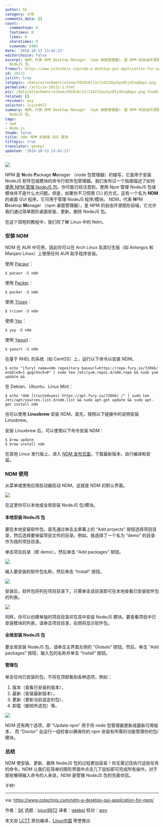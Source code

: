 ```yaml
---
author: Sk
category: 分享
comments_data: []
count:
  commentnum: 0
  favtimes: 0
  likes: 0
  sharetimes: 0
  viewnum: 6985
date: '2018-10-13 13:42:13'
editorchoice: false
excerpt: NDM，代表 NPM Desktop Manager （npm 桌面管理器），是 NPM 的自由开源图形前端，它允许我们通过简单图形桌面安装、更新、删除
  NodeJS 包。
fromurl: https://www.ostechnix.com/ndm-a-desktop-gui-application-for-npm/
id: 10111
islctt: true
largepic: /data/attachment/album/201810/13/134215qv5yx85j45xq8qws.png
permalink: /article-10111-1.html
pic: /data/attachment/album/201810/13/134215qv5yx85j45xq8qws.png.thumb.jpg
related: []
reviewer: wxy
selector: lujun9972
summary: NDM，代表 NPM Desktop Manager （npm 桌面管理器），是 NPM 的自由开源图形前端，它允许我们通过简单图形桌面安装、更新、删除
  NodeJS 包。
tags:
- npm
- Node.js
thumb: false
title: ndm：NPM 的桌面 GUI 程序
titlepic: true
translator: geekpi
updated: '2018-10-13 13:42:13'
---
```


![](/data/attachment/album/201810/13/134215qv5yx85j45xq8qws.png)


NPM 是 **N**ode **P**ackage **M**anager （node 包管理器）的缩写，它是用于安装 NodeJS 软件包或模块的命令行软件包管理器。我们发布过一个指南描述了如何[使用 NPM 管理 NodeJS 包](https://www.ostechnix.com/manage-nodejs-packages-using-npm/)。你可能已经注意到，使用 Npm 管理 NodeJS 包或模块并不是什么大问题。但是，如果你不习惯用 CLI 的方式，这有一个名为 **NDM** 的桌面 GUI 程序，它可用于管理 NodeJS 程序/模块。 NDM，代表 **N**PM **D**esktop **M**anager （npm 桌面管理器），是 NPM 的自由开源图形前端，它允许我们通过简单图形桌面安装、更新、删除 NodeJS 包。


在这个简短的教程中，我们将了解 Linux 中的 Ndm。


### 安装 NDM


NDM 在 AUR 中可用，因此你可以在 Arch Linux 及其衍生版（如 Antergos 和 Manjaro Linux）上使用任何 AUR 助手程序安装。


使用 [Pacaur](https://www.ostechnix.com/install-pacaur-arch-linux/)：



```
$ pacaur -S ndm
```

使用 [Packer](https://www.ostechnix.com/install-packer-arch-linux-2/)：



```
$ packer -S ndm
```

使用 [Trizen](https://www.ostechnix.com/trizen-lightweight-aur-package-manager-arch-based-systems/)：



```
$ trizen -S ndm
```

使用 [Yay](https://www.ostechnix.com/yay-found-yet-another-reliable-aur-helper/)：



```
$ yay -S ndm
```

使用 [Yaourt](https://www.ostechnix.com/install-yaourt-arch-linux/)：



```
$ yaourt -S ndm
```

在基于 RHEL 的系统（如 CentOS）上，运行以下命令以安装 NDM。



```
$ echo "[fury] name=ndm repository baseurl=https://repo.fury.io/720kb/ enabled=1 gpgcheck=0" | sudo tee /etc/yum.repos.d/ndm.repo && sudo yum update &&
```

在 Debian、Ubuntu、Linux Mint：



```
$ echo "deb [trusted=yes] https://apt.fury.io/720kb/ /" | sudo tee /etc/apt/sources.list.d/ndm.list && sudo apt-get update && sudo apt-get install ndm
```

也可以使用 **Linuxbrew** 安装 NDM。首先，按照以下链接中的说明安装 Linuxbrew。


安装 Linuxbrew 后，可以使用以下命令安装 NDM：



```
$ brew update
$ brew install ndm
```

在其他 Linux 发行版上，进入 [NDM 发布页面](https://github.com/720kb/ndm/releases)，下载最新版本，自行编译和安装。


### NDM 使用


从菜单或使用应用启动器启动 NDM。这就是 NDM 的默认界面。


![](/data/attachment/album/201810/13/134221mny88wyfy565f6dm.png)


在这里你可以本地或全局安装 NodeJS 包/模块。


#### 本地安装 NodeJS 包


要在本地安装软件包，首先通过单击主屏幕上的 “Add projects” 按钮选择项目目录，然后选择要保留项目文件的目录。例如，我选择了一个名为 “demo” 的目录作为我的项目目录。


单击项目目录（即 demo），然后单击 “Add packages” 按钮。


![](/data/attachment/album/201810/13/134222tjijj1uzo1cqc9le.png)


输入要安装的软件包名称，然后单击 “Install” 按钮。


![](/data/attachment/album/201810/13/134223v4uypdmop3kjujm5.png)


安装后，软件包将列在项目目录下。只需单击该目录即可在本地查看已安装软件包的列表。


![](/data/attachment/album/201810/13/134225dbsw78988hb2q9zz.png)


同样，你可以创建单独的项目目录并在其中安装 NodeJS 模块。要查看项目中已安装模块的列表，请单击项目目录，右侧将显示软件包。


#### 全局安装 NodeJS 包


要全局安装 NodeJS 包，请单击主界面左侧的 “Globals” 按钮。然后，单击 “Add packages” 按钮，输入包的名称并单击 “Install” 按钮。


#### 管理包


单击任何已安装的包，不将在顶部看到各种选项，例如：


1. 版本（查看已安装的版本），
2. 最新（安装最新版本），
3. 更新（更新当前选定的包），
4. 卸载（删除所选包）等。


![](/data/attachment/album/201810/13/134226t2h1x0f1i1vix1hh.png)


NDM 还有两个选项，即 “Update npm” 用于将 node 包管理器更新成最新可用版本， 而 “Doctor” 会运行一组检查以确保你的 npm 安装有所需的功能管理你的包/模块。


### 总结


NDM 使安装、更新、删除 NodeJS 包的过程更加容易！你无需记住执行这些任务的命令。NDM 让我们在简单的图形界面中点击几下鼠标即可完成所有操作。对于那些懒得输入命令的人来说，NDM 是管理 NodeJS 包的完美伴侣。


干杯!




---


via: <https://www.ostechnix.com/ndm-a-desktop-gui-application-for-npm/>


作者：[SK](https://www.ostechnix.com/author/sk/) 选题：[lujun9972](https://github.com/lujun9972) 译者：[geekpi](https://github.com/geekpi) 校对：[wxy](https://github.com/wxy)


本文由 [LCTT](https://github.com/LCTT/TranslateProject) 原创编译，[Linux中国](https://linux.cn/) 荣誉推出